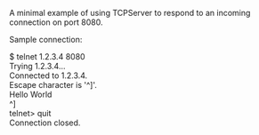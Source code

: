 
A minimal example of using TCPServer to respond to an incoming connection on port 8080.

Sample connection:

$ telnet 1.2.3.4 8080  
Trying 1.2.3.4...  
Connected to 1.2.3.4.  
Escape character is '^]'.  
Hello World  
^]  
telnet> quit  
Connection closed.  
